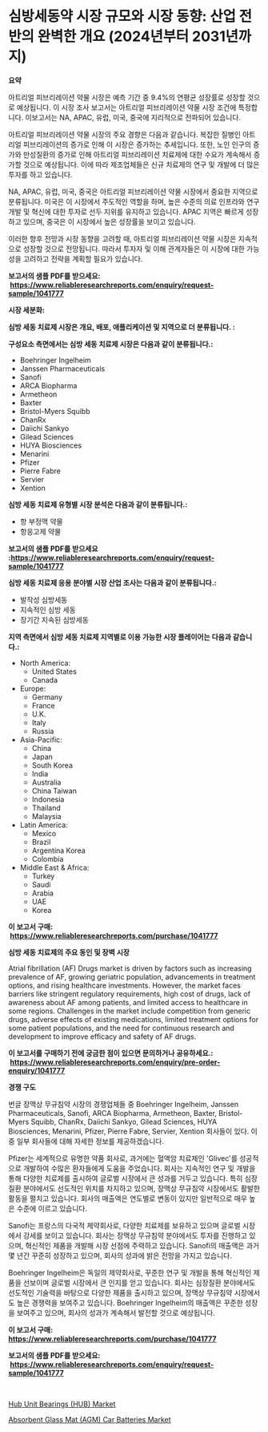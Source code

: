 <p><h1>심방세동약 시장 규모와 시장 동향: 산업 전반의 완벽한 개요 (2024년부터 2031년까지)</h1></p><p><strong>요약</strong></p>
<p><p>아트리얼 피브리레이션 약물 시장은 예측 기간 중 9.4%의 연평균 성장률로 성장할 것으로 예상됩니다. 이 시장 조사 보고서는 아트리얼 피브리레이션 약물 시장 조건에 특정합니다. 이보고서는 NA, APAC, 유럽, 미국, 중국에 지리적으로 전파되어 있습니다. </p><p>아트리얼 피브리레이션 약물 시장의 주요 경향은 다음과 같습니다. 복잡한 질병인 아트리얼 피브리레이션의 증가로 인해 이 시장은 증가하는 추세입니다. 또한, 노인 인구의 증가와 만성질환의 증가로 인해 아트리얼 피브리레이션 치료제에 대한 수요가 계속해서 증가할 것으로 예상됩니다. 이에 따라 제조업체들은 신규 치료제의 연구 및 개발에 더 많은 투자를 하고 있습니다.</p><p>NA, APAC, 유럽, 미국, 중국은 아트리얼 피브리레이션 약물 시장에서 중요한 지역으로 분류됩니다. 미국은 이 시장에서 주도적인 역할을 하며, 높은 수준의 의료 인프라와 연구 개발 및 혁신에 대한 투자로 선두 지위를 유지하고 있습니다. APAC 지역은 빠르게 성장하고 있으며, 중국은 이 시장에서 높은 성장률을 보이고 있습니다.</p><p>이러한 향후 전망과 시장 동향을 고려할 때, 아트리얼 피브리레이션 약물 시장은 지속적으로 성장할 것으로 전망됩니다. 따라서 투자자 및 이해 관계자들은 이 시장에 대한 가능성을 고려하고 전략을 계획할 필요가 있습니다.</p></p>
<p><strong>보고서의 샘플 PDF를 받으세요: &nbsp;<a href="https://www.reliableresearchreports.com/enquiry/request-sample/1041777">https://www.reliableresearchreports.com/enquiry/request-sample/1041777</a></strong></p>
<p><strong>시장 세분화:</strong></p>
<p><strong> 심방 세동 치료제 시장은 개요, 배포, 애플리케이션 및 지역으로 더 분류됩니다. :</strong></p>
<p><strong>구성요소 측면에서는 심방 세동 치료제 시장은 다음과 같이 분류됩니다.:</strong></p>
<p><ul><li>Boehringer Ingelheim</li><li>Janssen Pharmaceuticals</li><li>Sanofi</li><li>ARCA Biopharma</li><li>Armetheon</li><li>Baxter</li><li>Bristol-Myers Squibb</li><li>ChanRx</li><li>Daiichi Sankyo</li><li>Gilead Sciences</li><li>HUYA Biosciences</li><li>Menarini</li><li>Pfizer</li><li>Pierre Fabre</li><li>Servier</li><li>Xention</li></ul></p>
<p><strong> 심방 세동 치료제 유형별 시장 분석은 다음과 같이 분류됩니다.:</strong></p>
<p><ul><li>항 부정맥 약물</li><li>항응고제 약물</li></ul></p>
<p><strong>보고서의 샘플 PDF를 받으세요 :<a href="https://www.reliableresearchreports.com/enquiry/request-sample/1041777">https://www.reliableresearchreports.com/enquiry/request-sample/1041777</a></strong></p>
<p><strong> 심방 세동 치료제 응용 분야별 시장 산업 조사는 다음과 같이 분류됩니다.:</strong></p>
<p><ul><li>발작성 심방세동</li><li>지속적인 심방 세동</li><li>장기간 지속된 심방세동</li></ul></p>
<p><strong>지역 측면에서 심방 세동 치료제 지역별로 이용 가능한 시장 플레이어는 다음과 같습니다.:</strong></p>
<p><ul>
    <li>
        North America:
        <ul>
            <li>United States</li>
            <li>Canada</li>
        </ul>
    </li>
    <li>
        Europe:
        <ul>
            <li>Germany</li>
            <li>France</li>
            <li>U.K.</li>
            <li>Italy</li>
            <li>Russia</li>
        </ul>
    </li>
    <li>
        Asia-Pacific:
        <ul>
            <li>China</li>
            <li>Japan</li>
            <li>South Korea</li>
            <li>India</li>
            <li>Australia</li>
            <li>China Taiwan</li>
            <li>Indonesia</li>
            <li>Thailand</li>
            <li>Malaysia</li>
        </ul>
    </li>
    <li>
        Latin America:
        <ul>
            <li>Mexico</li>
            <li>Brazil</li>
            <li>Argentina Korea</li>
            <li>Colombia</li>
        </ul>
    </li>
    <li>
        Middle East & Africa:
        <ul>
            <li>Turkey</li>
            <li>Saudi</li>
            <li>Arabia</li>
            <li>UAE</li>
            <li>Korea</li>
        </ul>
    </li>
    </ul></p>
<p><strong>이 보고서 구매: &nbsp;<a href="https://www.reliableresearchreports.com/purchase/1041777">https://www.reliableresearchreports.com/purchase/1041777</a></strong></p>
<p><strong>심방 세동 치료제의 주요 동인 및 장벽 시장</strong></p>
<p><p>Atrial fibrillation (AF) Drugs market is driven by factors such as increasing prevalence of AF, growing geriatric population, advancements in treatment options, and rising healthcare investments. However, the market faces barriers like stringent regulatory requirements, high cost of drugs, lack of awareness about AF among patients, and limited access to healthcare in some regions. Challenges in the market include competition from generic drugs, adverse effects of existing medications, limited treatment options for some patient populations, and the need for continuous research and development to improve efficacy and safety of AF drugs.</p></p>
<p><strong>이 보고서를 구매하기 전에 궁금한 점이 있으면 문의하거나 공유하세요.: &nbsp;<a href="https://www.reliableresearchreports.com/enquiry/pre-order-enquiry/1041777">https://www.reliableresearchreports.com/enquiry/pre-order-enquiry/1041777</a></strong></p>
<p><strong>경쟁 구도</strong></p>
<p><p>번글 장맥상 무규침약 시장의 경쟁업체들 중 Boehringer Ingelheim, Janssen Pharmaceuticals, Sanofi, ARCA Biopharma, Armetheon, Baxter, Bristol-Myers Squibb, ChanRx, Daiichi Sankyo, Gilead Sciences, HUYA Biosciences, Menarini, Pfizer, Pierre Fabre, Servier, Xention 회사들이 있다. 이 중 일부 회사들에 대해 자세한 정보를 제공하겠습니다.</p><p>Pfizer는 세계적으로 유명한 약품 회사로, 과거에는 혈액암 치료제인 'Glivec'를 성공적으로 개발하여 수많은 환자들에게 도움을 주었습니다. 회사는 지속적인 연구 및 개발을 통해 다양한 치료제를 출시하여 글로벌 시장에서 큰 성과를 거두고 있습니다. 특히 심장질환 분야에서도 선도적인 위치를 차지하고 있으며, 장맥상 무규침약 시장에서도 활발한 활동을 펼치고 있습니다. 회사의 매출액은 연도별로 변동이 있지만 일반적으로 매우 높은 수준에 이르고 있습니다.</p><p>Sanofi는 프랑스의 다국적 제약회사로, 다양한 치료제를 보유하고 있으며 글로벌 시장에서 강세를 보이고 있습니다. 회사는 장맥상 무규침약 분야에서도 투자를 진행하고 있으며, 혁신적인 제품을 개발해 시장 선점에 주력하고 있습니다. Sanofi의 매출액은 과거 몇 년간 꾸준히 성장하고 있으며, 회사의 성과에 밝은 전망을 가지고 있습니다.</p><p>Boehringer Ingelheim은 독일의 제약회사로, 꾸준한 연구 및 개발을 통해 혁신적인 제품을 선보이며 글로벌 시장에서 큰 인지를 얻고 있습니다. 회사는 심장질환 분야에서도 선도적인 기술력을 바탕으로 다양한 제품을 출시하고 있으며, 장맥상 무규침약 시장에서도 높은 경쟁력을 보여주고 있습니다. Boehringer Ingelheim의 매출액은 꾸준한 성장을 보여주고 있으며, 회사의 성과가 계속해서 발전할 것으로 예상됩니다.</p></p>
<p><strong>이 보고서 구매: &nbsp; <a href="https://www.reliableresearchreports.com/purchase/1041777">https://www.reliableresearchreports.com/purchase/1041777</a></strong></p>
<p><strong>보고서의 샘플 PDF를 받으세요: &nbsp;<a href="https://www.reliableresearchreports.com/enquiry/request-sample/1041777">https://www.reliableresearchreports.com/enquiry/request-sample/1041777</a></strong><strong></strong></p>
<p>&nbsp;</p>
<p><p><a href="https://confirmed-shield-e13.notion.site/Global-Hub-Unit-Bearings-HUB-Market-by-Types-Applications-and-Major-Players-with-Regional-Growt-c504cfd019b54620a496abd0ee812261">Hub Unit Bearings (HUB) Market</a></p><p><a href="https://sore-arch-6db.notion.site/Absorbent-Glass-Mat-AGM-Car-Batteries-Market-Research-Report-Provides-thorough-Industry-Overview--0b7a4bf886e94593869c10073d402081">Absorbent Glass Mat (AGM) Car Batteries Market</a></p></p>
